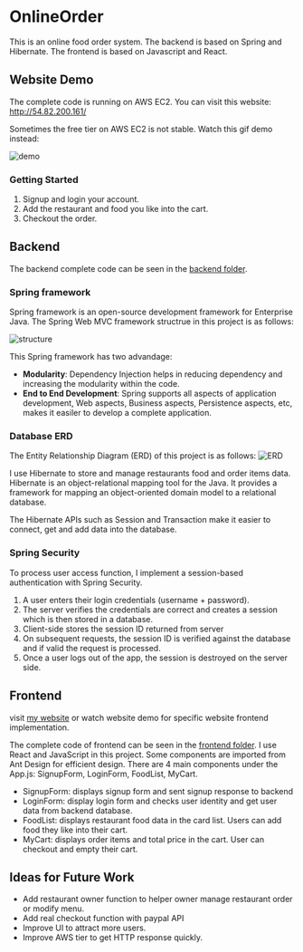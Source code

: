 

# OnlineOrder
This is an online food order system. The backend is based on Spring and Hibernate. The frontend is based on Javascript and React. 

## Website Demo 
The complete code is running on AWS EC2. You can visit this website: http://54.82.200.161/ 

Sometimes the free tier on AWS EC2 is not stable. Watch this gif demo instead:

![demo](https://github.com/oliver1112/OnlineOrder/blob/main/assets/onlineorder-demo.gif)
### Getting Started
1. Signup and login your account.
2. Add the restaurant and food you like into the cart.
3. Checkout the order.


## Backend
The backend complete code can be seen in the [backend folder](https://github.com/oliver1112/OnlineOrder/tree/main/backend).

### Spring framework
Spring framework is an open-source development framework for Enterprise Java. The Spring Web MVC framework  structrue in this project is as follows:


![structure](https://github.com/oliver1112/OnlineOrder/blob/main/assets/project%20structure.png)


This Spring framework has two advandage:
- **Modularity**: Dependency Injection helps in reducing dependency and increasing the modularity within the code.
- **End to End Development**:  Spring supports all aspects of application development, Web aspects, Business aspects, Persistence aspects, etc, makes it easiler to develop a complete application.


### Database ERD
The Entity Relationship Diagram (ERD) of this project is as follows:
![ERD](https://github.com/oliver1112/OnlineOrder/blob/main/assets/erd.png)

I use Hibernate to store and manage restaurants food and order items data. Hibernate is an object-relational mapping tool for the Java. It provides a framework for mapping an object-oriented domain model to a relational database.

The Hibernate APIs such as Session and Transaction make it easier to connect, get and add data into the database.


### Spring Security
To process user access function, I implement a session-based authentication with Spring Security.
1. A user enters their login credentials (username + password).
2. The server verifies the credentials are correct and creates a session which is then stored in a database.
3. Client-side stores the session ID returned from server
4. On subsequent requests, the session ID is verified against the database and if valid the request is processed.
5. Once a user logs out of the app, the session is destroyed on the server side.


## Frontend
visit [my website](http://54.82.200.161/) or watch website demo for specific website frontend implementation.


The complete code of frontend can be seen in the [frontend folder](https://github.com/oliver1112/OnlineOrder/tree/main/frontend).
I use React and JavaScript in this project. Some components are imported from Ant Design for efficient design. There are 4 main components under the App.js: SignupForm, LoginForm, FoodList, MyCart.
- SignupForm: displays signup form and sent signup response to backend
- LoginForm: display login form and checks user identity and get user data from backend database.
- FoodList: displays restaurant food data in the card list. Users can add food they like into their cart.
- MyCart: displays order items and total price in the cart. User can checkout and empty their cart.

## Ideas for Future Work
- Add restaurant owner function to helper owner manage restaurant order or modify menu.
- Add real checkout function with paypal API
- Improve UI to attract more users.
- Improve AWS tier to get HTTP response quickly.
